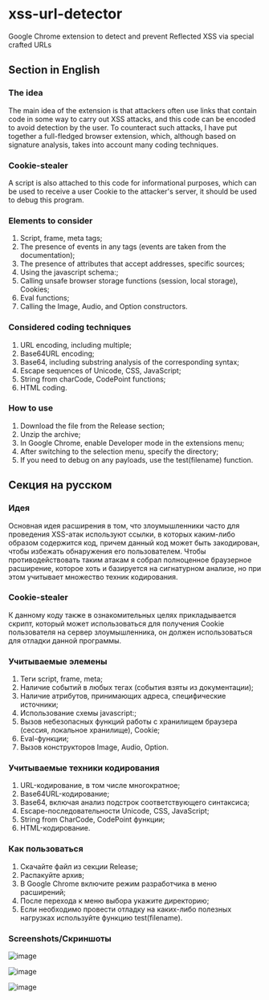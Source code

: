 # xss-url-detector
Google Chrome extension to detect and prevent Reflected XSS via special crafted URLs
## Section in English
### The idea
The main idea of the extension is that attackers often use links that contain code in some way to carry out XSS attacks, and this code can be encoded to avoid detection by the user. To counteract such attacks, I have put together a full-fledged browser extension, which, although based on signature analysis, takes into account many coding techniques.
### Cookie-stealer
A script is also attached to this code for informational purposes, which can be used to receive a user Cookie to the attacker's server, it should be used to debug this program.
### Elements to consider
1. Script, frame, meta tags;
2. The presence of events in any tags (events are taken from the documentation);
3. The presence of attributes that accept addresses, specific sources;
4. Using the javascript schema:;
5. Calling unsafe browser storage functions (session, local storage), Cookies;
6. Eval functions;
8. Calling the Image, Audio, and Option constructors.
### Considered coding techniques
1. URL encoding, including multiple;
2. Base64URL encoding;
3. Base64, including substring analysis of the corresponding syntax;
4. Escape sequences of Unicode, CSS, JavaScript;
5. String from charCode, CodePoint functions;
6. HTML coding.
### How to use
1. Download the file from the Release section;
2. Unzip the archive;
3. In Google Chrome, enable Developer mode in the extensions menu;
4. After switching to the selection menu, specify the directory;
5. If you need to debug on any payloads, use the test(filename) function.

## Секция на русском
### Идея 
Основная идея расширения в том, что злоумышленники часто для проведения XSS-атак используют ссылки, в которых каким-либо образом содержится код, причем данный код может быть закодирован, чтобы избежать обнаружения его пользователем. Чтобы противодействовать таким атакам я собрал полноценное браузерное расширение, которое хоть и базируется на сигнатурном анализе, но при этом учитывает множество техник кодирования. 
### Cookie-stealer
К данному коду также в ознакомительных целях прикладывается скрипт, который может использоваться для получения Cookie пользователя на сервер злоумышленника, он должен использоваться для отладки данной программы.
### Учитываемые элемены
1. Теги script, frame, meta;
2. Наличие событий в любых тегах (события взяты из документации);
3. Наличие атрибутов, принимающих адреса, специфические источники;
4. Использование схемы javascript:;
5. Вызов небезопасных функций работы с хранилищем браузера (сессия, локальное хранилище), Cookie;
6. Eval-функции;
8. Вызов конструкторов Image, Audio, Option.
### Учитываемые техники кодирования
1. URL-кодирование, в том числе многократное;
2. Base64URL-кодирование;
3. Base64, включая анализ подстрок соответствующего синтаксиса;
4. Escape-последовательности Unicode, CSS, JavaScript;
5. String from CharCode, CodePoint функции;
6. HTML-кодирование.
### Как пользоваться
1. Скачайте файл из секции Release;
2. Распакуйте архив;
3. В Google Chrome включите режим разработчика в меню расширений;
4. После перехода к меню выбора укажите директорию;
5. Если необходимо провести отладку на каких-либо полезных нагрузках используйте функцию test(filename).
   
### Screenshots/Скриншоты
![image](https://github.com/olegbrain-offsec/xss-url-detector/assets/160741328/121e9bac-0c89-48ce-9d57-966eb42b21e2)

![image](https://github.com/olegbrain-offsec/xss-url-detector/assets/160741328/423f636c-2a41-4093-bf80-1d1d5fdb4ea7)

![image](https://github.com/olegbrain-offsec/xss-url-detector/assets/160741328/2b5d05da-9670-48af-860b-0e538d9893e6)
